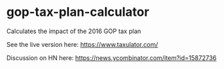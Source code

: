 # gop-tax-plan-calculator
Calculates the impact of the 2016 GOP tax plan

See the live version here: https://www.taxulator.com/

Discussion on HN here: https://news.ycombinator.com/item?id=15872736
